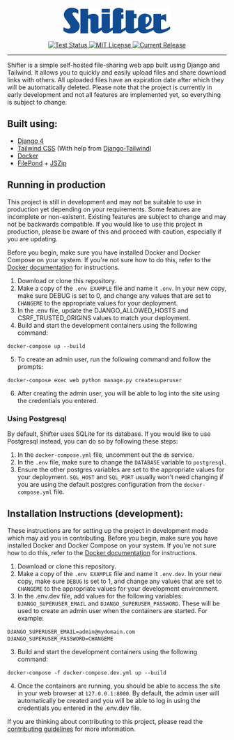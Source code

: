 <p align="center">
  <a href="https://github.com/TobySuch/Shifter">
    <img alt="Shifter Logo" src="shifter/theme/static/img/logo.svg"/>
  </a>
</p>
<p align="center">
  <a href="https://github.com/TobySuch/Shifter/actions">
    <img alt="Test Status" src="https://github.com/TobySuch/Shifter/actions/workflows/main.yml/badge.svg?branch=main"/>
  </a>

  <a href="https://github.com/TobySuch/Shifter/blob/main/LICENSE">
    <img alt="MIT License" src="https://img.shields.io/github/license/TobySuch/Shifter.svg"/>
  </a>
  
  <a href="https://github.com/TobySuch/Shifter/releases">
    <img alt="Current Release" src="https://img.shields.io/github/release/TobySuch/Shifter.svg"/>
  </a>
</p>

---

Shifter is a simple self-hosted file-sharing web app built using Django and Tailwind. It allows you to quickly and easily upload files and share download links with others. All uploaded files have an expiration date after which they will be automatically deleted. Please note that the project is currently in early development and not all features are implemented yet, so everything is subject to change.

## Built using:
- [Django 4](https://github.com/django/django)
- [Tailwind CSS](https://github.com/tailwindlabs/tailwindcss) (With help from [Django-Tailwind](https://github.com/timonweb/django-tailwind))
- [Docker](https://github.com/docker)
- [FilePond](https://github.com/pqina/filepond) + [JSZip](https://github.com/Stuk/jszip)

## Running in production
This project is still in development and may not be suitable to use in production yet depending on your requirements. Some features are incomplete or non-existent. Existing features are subject to change and may not be backwards compatible. If you would like to use this project in production, please be aware of this and proceed with caution, especially if you are updating.

Before you begin, make sure you have installed Docker and Docker Compose on your system. If you're not sure how to do this, refer to the [Docker documentation](https://docs.docker.com/get-docker/) for instructions.

1. Download or clone this repository.
2. Make a copy of the `.env EXAMPLE` file and name it `.env`. In your new copy, make sure DEBUG is set to 0, and change any values that are set to `CHANGEME` to the appropriate values for your deployment.
3. In the .env file, update the DJANGO_ALLOWED_HOSTS and CSRF_TRUSTED_ORIGINS values to match your deployment.
4. Build and start the development containers using the following command:
```
docker-compose up --build
```
5. To create an admin user, run the following command and follow the prompts:
```
docker-compose exec web python manage.py createsuperuser
```
6. After creating the admin user, you will be able to log into the site using the credentials you entered.

### Using Postgresql
By default, Shifter uses SQLite for its database. If you would like to use Postgresql instead, you can do so by following these steps:
1. In the `docker-compose.yml` file, uncomment out the `db` service.
2. In the `.env` file, make sure to change the `DATABASE` variable to `postgresql`.
3. Ensure the other postgres variables are set to the appropriate values for your deployment. `SQL_HOST` and `SQL_PORT` usually won't need changing if you are using the default postgres configuration from the `docker-compose.yml` file.

## Installation Instructions (development):
These instructions are for setting up the project in development mode which may aid you in contributing. Before you begin, make sure you have installed Docker and Docker Compose on your system. If you're not sure how to do this, refer to the [Docker documentation](https://docs.docker.com/get-docker/) for instructions.

1. Download or clone this repository.
2. Make a copy of the `.env EXAMPLE` file and name it `.env.dev`. In your new copy, make sure `DEBUG` is set to 1, and change any values that are set to `CHANGEME` to the appropriate values for your development environment.
2. In the .env.dev file, add values for the following variables: `DJANGO_SUPERUSER_EMAIL` and `DJANGO_SUPERUSER_PASSWORD`. These will be used to create an admin user when the containers are started. For example:
```
DJANGO_SUPERUSER_EMAIL=admin@mydomain.com
DJANGO_SUPERUSER_PASSWORD=CHANGEME
```
3. Build and start the development containers using the following command:
```
docker-compose -f docker-compose.dev.yml up --build
```
4. Once the containers are running, you should be able to access the site in your web browser at `127.0.0.1:8000`. By default, the admin user will automatically be created and you will be able to log in using the credentials you entered in the .env.dev file.

If you are thinking about contributing to this project, please read the [contributing guidelines](CONTRIBUTING.md) for more information.

